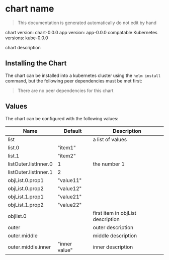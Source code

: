 # chart name

> This documentation is generated automatically do not edit by hand

chart version: chart-0.0.0
app version: app-0.0.0
compatable Kubernetes versions: kube-0.0.0

chart description

## Installing the Chart

The chart can be installed into a kubernetes cluster using the `helm install` command,
but the following peer dependencies must be met first:

  > There are no peer dependencies for this chart

## Values

The chart can be configured with the following values:

| Name | Default | Description |
| - | - | - |
| list | | a list of values |
| list.0 | "item1" | |
| list.1 | "item2" | |
| listOuter.listInner.0 | 1 | the number 1 |
| listOuter.listInner.1 | 2 | |
| objList.0.prop1 | "value11" | |
| objList.0.prop2 | "value12" | |
| objList.1.prop1 | "value21" | |
| objList.1.prop2 | "value22" | |
| objlist.0 | | first item in objList description |
| outer | | outer description |
| outer.middle | | middle description  |
| outer.middle.inner | "inner value" | inner description |
